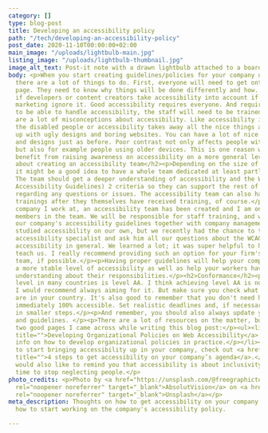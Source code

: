 ```yaml
---
category: []
type: blog-post
title: Developing an accessibility policy
path: "/tech/developing-an-accessibility-policy"
post_date: 2020-11-10T00:00:00+02:00
main_image: "/uploads/lightbulb-main.jpg"
listing_image: "/uploads/lightbulb-thumbnail.jpg"
image_alt_text: Post-it note with a drawn lightbulb attached to a board
body: <p>When you start creating guidelines/policies for your company on accessibility,
  there are a lot of things to do. First, everyone will need to get onto the same
  page. They need to know why things will be done differently and how. It isn't enough
  if developers or content creators take accessibility into account if designers and
  marketing ignore it. Good accessibility requires everyone. And requiring everyone
  to be able to handle accessibility, the staff will need to be trained.</p><p>There
  are a lot of misconceptions about accessibility. Like accessibility is only for
  the disabled people or accessibility takes away all the nice things and you end
  up with ugly designs and boring websites. You can have a lot of nice visual effects
  and designs just as before. Poor contrast not only affects people with vision impairments
  but also for example people using older devices. This is one reason why you might
  benefit from raising awareness on accessibility on a more general level.</p><h2>Think
  about creating an accessibility team</h2><p>Depending on the size of your company,
  it might be a good idea to have a whole team dedicated at least partly to accessibility.
  The team should get a deeper understanding of accessibility and the WCAG (Web Content
  Accessibility Guidelines) 2 criteria so they can support the rest of your staff
  regarding any questions or issues. The accessibility team can also handle staff
  trainings after they themselves have received training, of course.</p><p>At the
  company I work at, an accessibility team has been created and I am one of three
  members in the team. We will be responsible for staff training, and we'll be creating
  our company's accessibility guidelines together with company management. We've mostly
  studied accessibility on our own, but we recently had the chance to talk with an
  accessibility specialist and ask him all our questions about the WCAG criteria or
  accessibility in general. We learned a lot; it was super helpful to have someone
  teach us. I really recommend providing such an option for your firm's accessibility
  team, if possible.</p><p>Having proper guidelines will help your company maintain
  a more stable level of accessibility as well as help your workers have a clearer
  understanding about their responsibilities.</p><h2>Conformance</h2><p>The accepted
  level in many countries is level AA. I think achieving level AA is not too difficult,
  I would recommend always aiming for it. But make sure you check what the requirements
  are in your country. It's also good to remember that you don't need have everything
  immediately 100% accessible. Set realistic deadlines and, if necessary, tackle accessibility
  in smaller steps.</p><p>And remember, you should also always update your policies
  and guidelines. </p><p>There are a lot of resources on the matter, but here are
  two good pages I came across while writing this blog post:</p><ul><li><p><a href="https://www.w3.org/WAI/planning/org-policies/"
  title="">Developing Organizational Policies on Web Accessibility</a> has excellent
  info on how to develop organizational policies in practice.</p></li><li><p>On how
  to start bringing accessibility up in your company, check out <a href="https://uxdesign.cc/4-steps-to-get-accessibility-on-your-companys-agenda-db9d0b48a029"
  title="">4 steps to get accessibility on your company’s agenda</a>.</p></li></ul><p>I
  would also like to remind you that accessibility is about inclusivity, it's really
  time to stop neglecting people.</p>
photo_credits: <p>Photo by <a href="https://unsplash.com/@freegraphictoday?utm_source=unsplash&utm_medium=referral&utm_content=creditCopyText"
  rel="noopener noreferrer" target="_blank">AbsolutVision</a> on <a href="https://unsplash.com/?utm_source=unsplash&amp;utm_medium=referral&amp;utm_content=creditCopyText"
  rel="noopener noreferrer" target="_blank">Unsplash</a></p>
meta_description: Thoughts on how to get accessibility on your company's agenda and
  how to start working on the company's accessibility policy.

---
```


